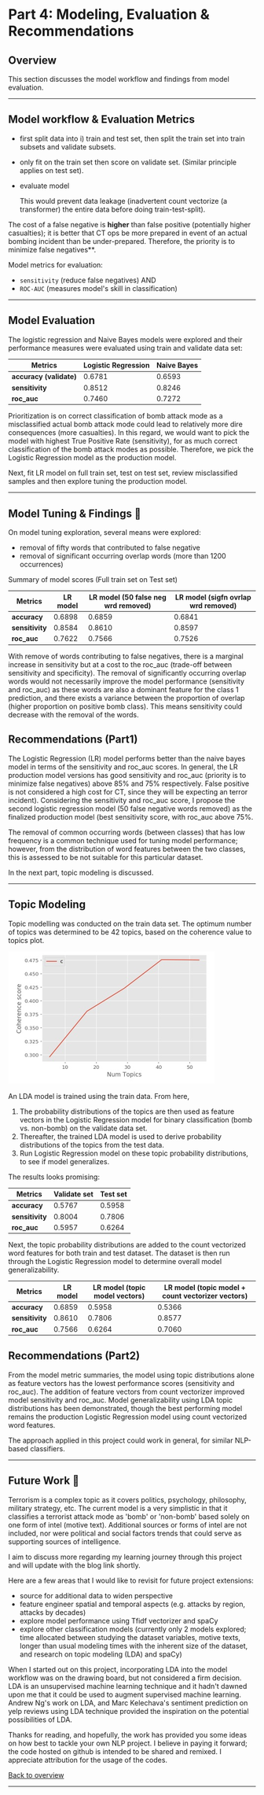 # Part 4: Modeling, Evaluation & Recommendations

## Overview

This section discusses the model workflow and findings from model evaluation.

---

## Model workflow & Evaluation Metrics

- first split data into i) train and test set, then split the train set into train subsets and validate subsets.

- only fit on the train set then score on validate set. (Similar principle applies on test set). 

- evaluate model

  This would prevent data leakage (inadvertent count vectorize (a transformer) the entire data before doing train-test-split).

The cost of a false negative is **higher** than false positive (potentially higher casualties); it is better that CT ops be more prepared in event of an actual bombing incident than be under-prepared. Therefore, the priority is to minimize false negatives**.

Model metrics for evaluation:
- `sensitivity` (reduce false negatives) AND
- `ROC-AUC` (measures model's skill in classification)

---

## Model Evaluation

The logistic regression and Naive Bayes models were explored and their performance measures were evaluated using train and validate data set: 

| Metrics                 | Logistic Regression | Naive Bayes |
| ----------------------- | ------------------- | ----------- |
| **accuracy (validate)** | 0.6781              | 0.6593      |
| **sensitivity**         | 0.8512              | 0.8246      |
| **roc_auc**             | 0.7460              | 0.7272      |

Prioritization is on correct classification of bomb attack mode as a misclassified actual bomb attack mode could lead to relatively more dire consequences (more casualties). In this regard, we would want to pick the model with highest True Positive Rate (sensitivity), for as much correct classification of the bomb attack modes as possible. Therefore, we pick the Logistic Regression model as the production model.

Next, fit LR model on full train set, test on test set, review misclassified samples and then explore tuning the production model.

---

## Model Tuning & Findings :mag_right:

On model tuning exploration, several means were explored:

- removal of fifty words that contributed to false negative
- removal of significant occurring overlap words (more than 1200 occurrences)

Summary of model scores (Full train set on Test set)

| Metrics         | LR model | LR model (50 false neg wrd removed) | LR model (sigfn ovrlap wrd removed) |
| --------------- | -------- | ----------------------------------- | ----------------------------------- |
| **accuracy**    | 0.6898   | 0.6859                              | 0.6841                              |
| **sensitivity** | 0.8584   | 0.8610                              | 0.8597                              |
| **roc_auc**     | 0.7622   | 0.7566                              | 0.7526                              |

With remove of words contributing to false negatives, there is a marginal increase in sensitivity but at a cost to the roc_auc (trade-off between sensitivity and specificity). The removal of significantly occurring overlap words would not necessarily improve the model performance (sensitivity and roc_auc) as these words are also a dominant feature for the class 1 prediction, and there exists a variance between the proportion of overlap (higher proportion on positive bomb class). This means sensitivity could decrease with the removal of the words.

## Recommendations (Part1)

The Logistic Regression (LR) model performs better than the naive bayes model in terms of the sensitivity and roc_auc scores. In general, the LR production model versions has good sensitivity and roc_auc (priority is to minimize false negatives) above 85% and 75% respectively. False positive is not considered a high cost for CT, since they will be expecting an terror incident). Considering the sensitivity and roc_auc score, I propose the second logistic regression model (50 false negative words removed) as the finalized production model (best sensitivity score, with roc_auc above 75%. 

The removal of common occurring words (between classes) that has low frequency is a common technique used for tuning model performance; however, from the distribution of word features between the two classes, this is assessed to be not suitable for this particular dataset.

In the next part, topic modeling is discussed.  

---

## Topic Modeling

Topic modelling was conducted on the train data set. The optimum number of topics was determined to be 42 topics, based on the coherence value to topics plot. 

![Fig11](https://github.com/AngShengJun/dsicapstone/blob/master/misc/11.jpg)

An LDA model is trained using the train data. From here, 

1. The probability distributions of the topics are then used as feature vectors in the Logistic Regression model for binary classification (bomb vs. non-bomb) on the validate data set. 
2. Thereafter, the trained LDA model is used to derive probability distributions of the topics from the test data. 
3. Run Logistic Regression model on these topic probability distributions, to see if model generalizes. 

The results looks promising: 

| Metrics         | Validate set | Test set |
| --------------- | ------------ | -------- |
| **accuracy**    | 0.5767       | 0.5958   |
| **sensitivity** | 0.8004       | 0.7806   |
| **roc_auc**     | 0.5957       | 0.6264   |



Next, the  topic probability distributions are added to the count vectorized word features for both train and test dataset. The dataset is then run through the Logistic Regression model to determine overall model generalizability.

| Metrics         | LR model | LR model (topic model vectors) | LR model (topic model + count vectorizer vectors) |
| --------------- | -------- | ------------------------------ | ------------------------------------------------- |
| **accuracy**    | 0.6859   | 0.5958                         | 0.5366                                            |
| **sensitivity** | 0.8610   | 0.7806                         | 0.8577                                            |
| **roc_auc**     | 0.7566   | 0.6264                         | 0.7060                                            |



## Recommendations (Part2)

From the model metric summaries, the model using topic distributions alone as feature vectors has the lowest performance scores (sensitivity and roc_auc). The addition of feature vectors from count vectorizer improved model sensitivity and roc_auc. Model generalizability using LDA topic distributions has been demonstrated, though the best performing model remains the production Logistic Regression model using count vectorized word features.

The approach applied in this project could work in general, for similar NLP-based classifiers.

---

## Future Work :briefcase:

Terrorism is a complex topic as it covers politics, psychology, philosophy, military strategy, etc. The current model is a very simplistic in that it classifies a terrorist attack mode as 'bomb' or 'non-bomb' based solely on one form of intel (motive text). Additional sources or forms of intel are not included, nor were political and social factors trends that could serve as supporting sources of intelligence.

I aim to discuss more regarding my learning journey through this project and will update with the blog link shortly. 

Here are a few areas that I would like to revisit for future project extensions:
- source for additional data to widen perspective
- feature engineer spatial and temporal aspects (e.g. attacks by region, attacks by decades)
- explore model performance using Tfidf vectorizer and spaCy
- explore other classification models (currently only 2 models explored; time allocated between studying the dataset variables, motive texts, longer than usual modeling times with the inherent size of the dataset, and research on topic modeling (LDA) and spaCy)

When I started out on this project, incorporating LDA into the model workflow was on the drawing board, but not considered a firm decision. LDA is an unsupervised machine learning technique and it hadn't dawned upon me that it could be used to augment supervised machine learning. Andrew  Ng's work on LDA, and Marc Kelechava's sentiment prediction on yelp reviews using LDA technique provided the inspiration on the potential possibilities of LDA.

Thanks for reading, and hopefully, the work has provided you some ideas on how best to tackle your own NLP project. I believe in paying it forward; the code hosted on github is intended to be shared and remixed. I appreciate attribution for the usage of the codes.

[Back to overview](https://github.com/AngShengJun/dsicapstone)

---

